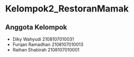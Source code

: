 # Kelompok2_RestoranMamak

## Anggota Kelompok
- Diky Wahyudi 2108107010031
- Furqan Ramadhan 2108107010013
- Raihan Shabirah 2108107010001
